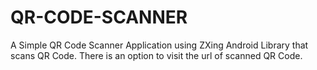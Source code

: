 # QR-CODE-SCANNER

A Simple QR Code Scanner Application using ZXing Android Library that scans QR Code.
There is an option to visit the url of scanned QR Code.
